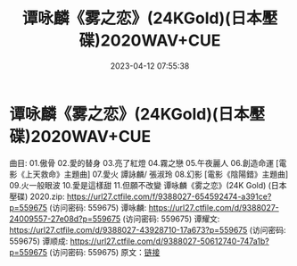 ﻿---
title: 谭咏麟《雾之恋》(24KGold)(日本壓碟)2020WAV+CUE
date: 2023-04-12 07:55:38
categories: WAV车载音乐、镜像
tags: 华语中文
---
# 谭咏麟《雾之恋》(24KGold)(日本壓碟)2020WAV+CUE

曲目:
01.傲骨
02.愛的替身
03.亮了紅燈
04.霧之戀
05.午夜麗人
06.創造命運 [電影《上天救命》主題曲]
07.愛火
譚詠麟/
張淑玲
08.幻影 [電影《陰陽錯》主題曲]
09.火一般眼波
10.愛是這樣甜
11.但願不改變
谭咏麟《雾之恋》(24K Gold) (日本壓碟) 2020.zip: https://url27.ctfile.com/f/9388027-654592474-a391ce?p=559675
(访问密码: 559675)
谭咏麟: https://url27.ctfile.com/d/9388027-24009557-27e08d?p=559675
(访问密码: 559675)
谭耀文: https://url27.ctfile.com/d/9388027-43928710-17a673?p=559675
(访问密码: 559675)
谭顺成: https://url27.ctfile.com/d/9388027-50612740-747a1b?p=559675
(访问密码: 559675)
原文：[链接](https://blog.sina.com.cn/s/blog_1647c7e76010311eq.html)
